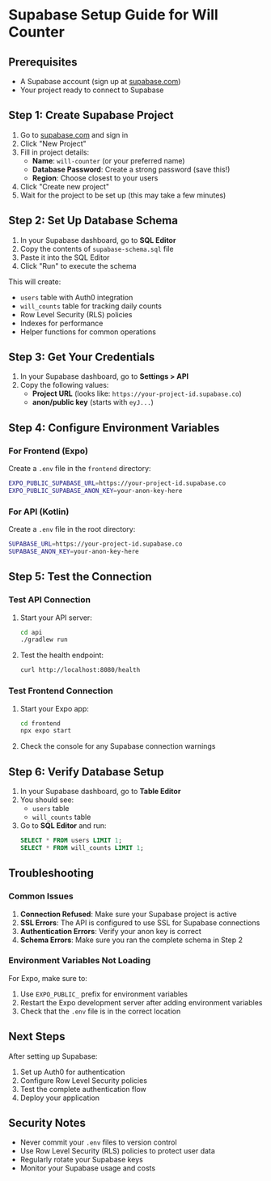 # Supabase Setup Guide for Will Counter

## Prerequisites
- A Supabase account (sign up at [supabase.com](https://supabase.com))
- Your project ready to connect to Supabase

## Step 1: Create Supabase Project

1. Go to [supabase.com](https://supabase.com) and sign in
2. Click "New Project"
3. Fill in project details:
   - **Name**: `will-counter` (or your preferred name)
   - **Database Password**: Create a strong password (save this!)
   - **Region**: Choose closest to your users
4. Click "Create new project"
5. Wait for the project to be set up (this may take a few minutes)

## Step 2: Set Up Database Schema

1. In your Supabase dashboard, go to **SQL Editor**
2. Copy the contents of `supabase-schema.sql` file
3. Paste it into the SQL Editor
4. Click "Run" to execute the schema

This will create:
- `users` table with Auth0 integration
- `will_counts` table for tracking daily counts
- Row Level Security (RLS) policies
- Indexes for performance
- Helper functions for common operations

## Step 3: Get Your Credentials

1. In your Supabase dashboard, go to **Settings > API**
2. Copy the following values:
   - **Project URL** (looks like: `https://your-project-id.supabase.co`)
   - **anon/public key** (starts with `eyJ...`)

## Step 4: Configure Environment Variables

### For Frontend (Expo)
Create a `.env` file in the `frontend` directory:

```bash
EXPO_PUBLIC_SUPABASE_URL=https://your-project-id.supabase.co
EXPO_PUBLIC_SUPABASE_ANON_KEY=your-anon-key-here
```

### For API (Kotlin)
Create a `.env` file in the root directory:

```bash
SUPABASE_URL=https://your-project-id.supabase.co
SUPABASE_ANON_KEY=your-anon-key-here
```

## Step 5: Test the Connection

### Test API Connection
1. Start your API server:
   ```bash
   cd api
   ./gradlew run
   ```

2. Test the health endpoint:
   ```bash
   curl http://localhost:8080/health
   ```

### Test Frontend Connection
1. Start your Expo app:
   ```bash
   cd frontend
   npx expo start
   ```

2. Check the console for any Supabase connection warnings

## Step 6: Verify Database Setup

1. In your Supabase dashboard, go to **Table Editor**
2. You should see:
   - `users` table
   - `will_counts` table
3. Go to **SQL Editor** and run:
   ```sql
   SELECT * FROM users LIMIT 1;
   SELECT * FROM will_counts LIMIT 1;
   ```

## Troubleshooting

### Common Issues

1. **Connection Refused**: Make sure your Supabase project is active
2. **SSL Errors**: The API is configured to use SSL for Supabase connections
3. **Authentication Errors**: Verify your anon key is correct
4. **Schema Errors**: Make sure you ran the complete schema in Step 2

### Environment Variables Not Loading

For Expo, make sure to:
1. Use `EXPO_PUBLIC_` prefix for environment variables
2. Restart the Expo development server after adding environment variables
3. Check that the `.env` file is in the correct location

## Next Steps

After setting up Supabase:
1. Set up Auth0 for authentication
2. Configure Row Level Security policies
3. Test the complete authentication flow
4. Deploy your application

## Security Notes

- Never commit your `.env` files to version control
- Use Row Level Security (RLS) policies to protect user data
- Regularly rotate your Supabase keys
- Monitor your Supabase usage and costs 